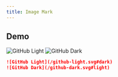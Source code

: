 ```yaml
---
title: Image Mark
---
```


## Demo

![GitHub Light](/github-light.svg#dark)
![GitHub Dark](/github-dark.svg#light)

```md
![GitHub Light](/github-light.svg#dark)
![GitHub Dark](/github-dark.svg#light)
```
